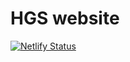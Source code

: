 # HGS website
 
[![Netlify Status](https://api.netlify.com/api/v1/badges/db2c7523-e41e-4728-9032-8e73f346872e/deploy-status)](https://app.netlify.com/sites/highergroundstudio/deploys)
